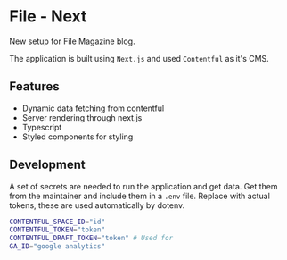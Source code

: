 # File - Next

New setup for File Magazine blog.

The application is built using `Next.js` and used `Contentful` as it's CMS.

## Features

- Dynamic data fetching from contentful
- Server rendering through next.js
- Typescript
- Styled components for styling

## Development

A set of secrets are needed to run the application and get data. Get them from
the maintainer and include them in a `.env` file. Replace with actual tokens,
these are used automatically by dotenv.

```bash
CONTENTFUL_SPACE_ID="id"
CONTENTFUL_TOKEN="token"
CONTENTFUL_DRAFT_TOKEN="token" # Used for
GA_ID="google analytics"
```
